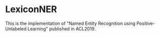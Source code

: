 # LexiconNER
This is the implementation of "Named Entity Recognition using Positive-Unlabeled Learning" published in ACL2019.
